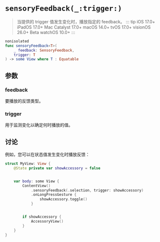 # `sensoryFeedback(_:trigger:)`

> 当提供的 trigger 值发生变化时，播放指定的 feedback。
> ::: tip
> iOS 17.0+
> iPadOS 17.0+
> Mac Catalyst 17.0+
> macOS 14.0+
> tvOS 17.0+
> visionOS 26.0+
> Beta
> watchOS 10.0+
> :::

```swift
nonisolated
func sensoryFeedback<T>(
    _ feedback: SensoryFeedback,
    trigger: T
) -> some View where T : Equatable
```

## 参数

### feedback

要播放的反馈类型。

### trigger

用于监测变化以确定何时播放的值。

## 讨论

例如，您可以在状态值发生变化时播放反馈：

```swift
struct MyView: View {
    @State private var showAccessory = false


    var body: some View {
        ContentView()
            .sensoryFeedback(.selection, trigger: showAccessory)
            .onLongPressGesture {
                showAccessory.toggle()
            }


        if showAccessory {
            AccessoryView()
        }
    }
}
```
